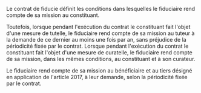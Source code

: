 Le contrat de fiducie définit les conditions dans lesquelles le fiduciaire rend compte de sa mission au constituant.

Toutefois, lorsque pendant l'exécution du contrat le constituant fait l'objet d'une mesure de tutelle, le fiduciaire rend compte de sa mission au tuteur à la demande de ce dernier au moins une fois par an, sans préjudice de la périodicité fixée par le contrat. Lorsque pendant l'exécution du contrat le constituant fait l'objet d'une mesure de curatelle, le fiduciaire rend compte de sa mission, dans les mêmes conditions, au constituant et à son curateur.

Le fiduciaire rend compte de sa mission au bénéficiaire et au tiers désigné en application de l'article 2017, à leur demande, selon la périodicité fixée par le contrat.
